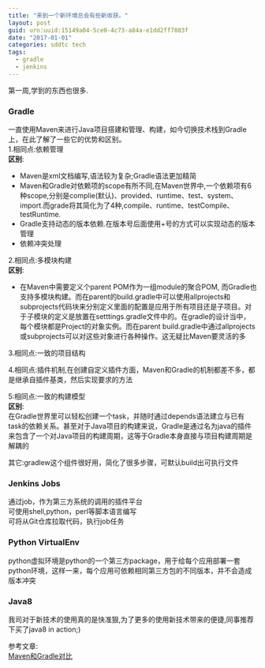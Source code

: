 ```yaml
---
title: "来到一个新环境总会有些新收获。"
layout: post
guid: urn:uuid:15149a04-5ce0-4c73-a84a-e1dd2ff7803f
date: "2017-01-01"
categories: sddtc tech
tags:
  - gradle
  - jenkins
---
```


第一周,学到的东西也很多.  

### Gradle  
  一直使用Maven来进行Java项目搭建和管理、构建，如今切换技术栈到Gradle上，在此了解了一些它的优势和区别。  
1.相同点:依赖管理   
**区别**:  
- Maven是xml文档编写,语法较为复杂;Gradle语法更加精简  
- Maven和Gradle对依赖项的scope有所不同,在Maven世界中,一个依赖项有6种scope,分别是complie(默认)、provided、runtime、test、system、import.而grade将其简化为了4种,compile、runtime、testCompile、testRuntime.  
- Gradle支持动态的版本依赖.在版本号后面使用+号的方式可以实现动态的版本管理  
- 依赖冲突处理  

2.相同点:多模块构建  
**区别**:  
- 在Maven中需要定义个parent POM作为一组module的聚合POM, 而Gradle也支持多模块构建。而在parent的build.gradle中可以使用allprojects和subprojects代码块来分别定义里面的配置是应用于所有项目还是子项目。对于子模块的定义是放置在setttings.gradle文件中的。在gradle的设计当中，每个模块都是Project的对象实例。而在parent build.gradle中通过allprojects或subprojects可以对这些对象进行各种操作。这无疑比Maven要灵活的多  

3.相同点:一致的项目结构  

4.相同点:插件机制,在创建自定义插件方面，Maven和Gradle的机制都差不多，都是继承自插件基类，然后实现要求的方法  

5:相同点:一致的构建模型  
**区别**:  
在Gradle世界里可以轻松创建一个task，并随时通过depends语法建立与已有task的依赖关系。甚至对于Java项目的构建来说，Gradle是通过名为java的插件来包含了一个对Java项目的构建周期，这等于Gradle本身直接与项目构建周期是解耦的

其它:gradlew这个组件很好用，简化了很多步骤，可默认build出可执行文件

### Jenkins Jobs  
通过job，作为第三方系统的调用的插件平台  
可使用shell,python，perl等脚本语言编写  
可将从Git仓库拉取代码，执行job任务  


### Python VirtualEnv  
python虚拟环境是python的一个第三方package，用于给每个应用部署一套python环境，这样一来，每个应用可依赖相同第三方包的不同版本，并不会造成版本冲突  


### Java8  
我司对于新技术的使用真的是快准狠,为了更多的使用新技术带来的便捷,同事推荐下买了java8 in action;)  



参考文章:  
[Maven和Gradle对比](http://www.importnew.com/18008.html)

